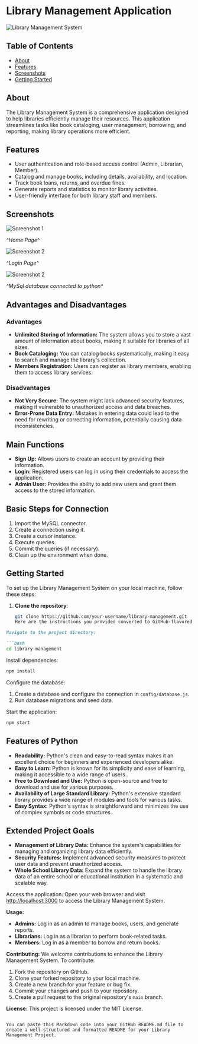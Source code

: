 # Library Management Application

![Library Management System](https://i.pinimg.com/736x/a7/91/0c/a7910cf32f182c9ea34022abb7839980--library-logo-library-design.jpg)

## Table of Contents
- [About](#about)
- [Features](#features)
- [Screenshots](#screenshots)
- [Getting Started](#getting-started)

## About
The Library Management System is a comprehensive application designed to help libraries efficiently manage their resources. This application streamlines tasks like book cataloging, user management, borrowing, and reporting, making library operations more efficient.

## Features
- User authentication and role-based access control (Admin, Librarian, Member).
- Catalog and manage books, including details, availability, and location.
- Track book loans, returns, and overdue fines.
- Generate reports and statistics to monitor library activities.
- User-friendly interface for both library staff and members.

## Screenshots
![Screenshot 1](/home.png)

*^Home Page^*

![Screenshot 2](/login.png)

*^Login Page^*

![Screenshot 2](/db.png)

*^MySql database connected to python^*

## Advantages and Disadvantages
### Advantages
- **Unlimited Storing of Information:** The system allows you to store a vast amount of information about books, making it suitable for libraries of all sizes.
- **Book Cataloging:** You can catalog books systematically, making it easy to search and manage the library's collection.
- **Members Registration:** Users can register as library members, enabling them to access library services.

### Disadvantages
- **Not Very Secure:** The system might lack advanced security features, making it vulnerable to unauthorized access and data breaches.
- **Error-Prone Data Entry:** Mistakes in entering data could lead to the need for rewriting or correcting information, potentially causing data inconsistencies.

## Main Functions
- **Sign Up:** Allows users to create an account by providing their information.
- **Login:** Registered users can log in using their credentials to access the application.
- **Admin User:** Provides the ability to add new users and grant them access to the stored information.

## Basic Steps for Connection
1. Import the MySQL connector.
2. Create a connection using it.
3. Create a cursor instance.
4. Execute queries.
5. Commit the queries (if necessary).
6. Clean up the environment when done.

## Getting Started
To set up the Library Management System on your local machine, follow these steps:

1. **Clone the repository**:
   ```bash
   git clone https://github.com/your-username/library-management.git
   Here are the instructions you provided converted to GitHub-flavored Markdown code:

```markdown
Navigate to the project directory:

```bash
cd library-management
```

Install dependencies:

```bash
npm install
```

Configure the database:

1. Create a database and configure the connection in `config/database.js`.
2. Run database migrations and seed data.

Start the application:

```bash
npm start
```

## Features of Python
- **Readability:** Python's clean and easy-to-read syntax makes it an excellent choice for beginners and experienced developers alike.
- **Easy to Learn:** Python is known for its simplicity and ease of learning, making it accessible to a wide range of users.
- **Free to Download and Use:** Python is open-source and free to download and use for various purposes.
- **Availability of Large Standard Library:** Python's extensive standard library provides a wide range of modules and tools for various tasks.
- **Easy Syntax:** Python's syntax is straightforward and minimizes the use of complex symbols or code structures.

## Extended Project Goals
- **Management of Library Data:** Enhance the system's capabilities for managing and organizing library data efficiently.
- **Security Features:** Implement advanced security measures to protect user data and prevent unauthorized access.
- **Whole School Library Data:** Expand the system to handle the library data of an entire school or educational institution in a systematic and scalable way.
  
Access the application:
Open your web browser and visit [http://localhost:3000](http://localhost:3000) to access the Library Management System.

**Usage:**
- **Admins:** Log in as an admin to manage books, users, and generate reports.
- **Librarians:** Log in as a librarian to perform book-related tasks.
- **Members:** Log in as a member to borrow and return books.

**Contributing:**
We welcome contributions to enhance the Library Management System. To contribute:

1. Fork the repository on GitHub.
2. Clone your forked repository to your local machine.
3. Create a new branch for your feature or bug fix.
4. Commit your changes and push to your repository.
5. Create a pull request to the original repository's `main` branch.

**License:**
This project is licensed under the MIT License.
```

You can paste this Markdown code into your GitHub README.md file to create a well-structured and formatted README for your Library Management Project.
